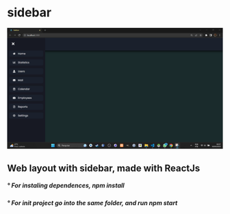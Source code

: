 # sidebar

<div> <img src="https://raw.githubusercontent.com/gheysiell/images/master/sidebar.png"/> </div>
<div> <h2> Web layout with sidebar, made with ReactJs </h2> </div>
<div> <h5> ° For instaling dependences, npm install </h5> </div>
<div> <h5> ° For init project go into the same folder, and run npm start </h5> </div> 